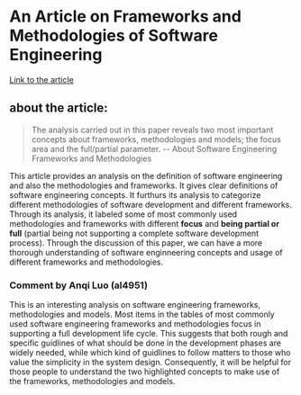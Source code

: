 # An Article on Frameworks and Methodologies of Software Engineering

[Link to the article](https://ieeexplore.ieee.org/document/5308117)

## about the article:

> The analysis carried out in this paper reveals two most important concepts about frameworks, methodologies and models; the focus area and the full/partial parameter. -- About Software Engineering Frameworks and Methodologies

This article provides an analysis on the definition of software engineering and also the methodologies and frameworks. It gives clear definitions of software engineering concepts. It furthurs its analysis to categorize different methodologies of software development and different frameworks. Through its analysis, it labeled some of most commonly used methodologies and frameworks with different **focus** and **being partial or full** (partial being not supporting a complete software development process). Through the discussion of this paper, we can have a more thorough understanding of software enginneering concepts and usage of different frameworks and methodologies.

### Comment by Anqi Luo (al4951)

This is an interesting analysis on software engineering frameworks, methodologies and models. Most items in the tables of most commonly used software engineering frameworks and methodologies focus in supporting a full development life cycle. This suggests that both rough and specific guidlines of what should be done in the development phases are widely needed, while which kind of guidlines to follow matters to those who value the simplicity in the system design. Consequently, it will be helpful for those people to understand the two highlighted concepts to make use of the frameworks, methodologies and models.
